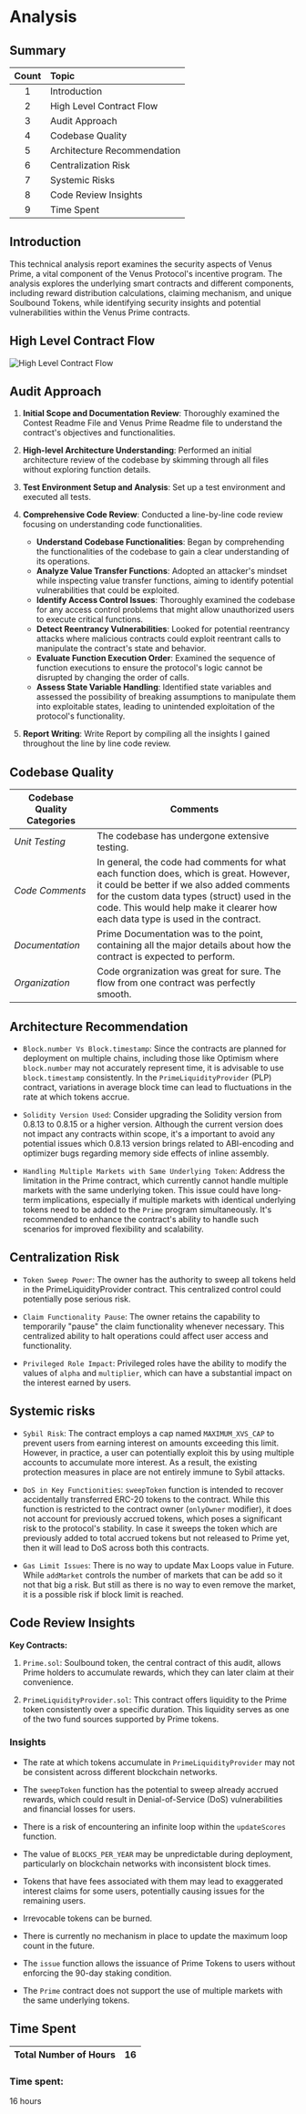 # Analysis

## Summary

| Count | Topic | 
|:--:|:-------|
| 1 | Introduction |  
| 2 | High Level Contract Flow |  
| 3 | Audit Approach |  
| 4 | Codebase Quality |   
| 5 | Architecture Recommendation |  
| 6 | Centralization Risk |
| 7 | Systemic Risks |
| 8 | Code Review Insights |
| 9 | Time Spent |

## Introduction

This technical analysis report examines the security aspects of Venus Prime, a vital component of the Venus Protocol's incentive program. The analysis explores the underlying smart contracts and different components, including reward distribution calculations, claiming mechanism, and unique Soulbound Tokens, while identifying security insights and potential vulnerabilities within the Venus Prime contracts.

## High Level Contract Flow

![High Level Contract Flow](https://res.cloudinary.com/davyfibzy/image/upload/v1696261747/nzz6hhgqd3edr6l3fslz.png)

## Audit Approach

1. **Initial Scope and Documentation Review**: Thoroughly examined the Contest Readme File and Venus Prime Readme file to understand the contract's objectives and functionalities.
2. **High-level Architecture Understanding**: Performed an initial architecture review of the codebase by skimming through all files without exploring function details.
3. **Test Environment Setup and Analysis**: Set up a test environment and executed all tests.
4. **Comprehensive Code Review**: Conducted a line-by-line code review focusing on understanding code functionalities. 
    * **Understand Codebase Functionalities**: Began by comprehending the functionalities of the codebase to gain a clear understanding of its operations.
    * **Analyze Value Transfer Functions**: Adopted an attacker's mindset while inspecting value transfer functions, aiming to identify potential vulnerabilities that could be exploited.
    * **Identify Access Control Issues**: Thoroughly examined the codebase for any access control problems that might allow unauthorized users to execute critical functions.
    * **Detect Reentrancy Vulnerabilities**: Looked for potential reentrancy attacks where malicious contracts could exploit reentrant calls to manipulate the contract's state and behavior.
    * **Evaluate Function Execution Order**: Examined the sequence of function executions to ensure the protocol's logic cannot be disrupted by changing the order of calls.
    * **Assess State Variable Handling**: Identified state variables and assessed the possibility of breaking assumptions to manipulate them into exploitable states, leading to unintended exploitation of the protocol's functionality.

5. **Report Writing**: Write Report by compiling all the insights I gained throughout the line by line code review.


## Codebase Quality

| Codebase Quality Categories  | Comments |
| --- | --- |
| *Unit Testing*  | The codebase has undergone extensive testing. |
| *Code Comments*  | In general, the code had comments for what each function does, which is great. However, it could be better if we also added comments for the custom data types (struct) used in the code. This would help make it clearer how each data type is used in the contract. |
| *Documentation* | Prime Documentation was to the point, containing all the major details about how the contract is expected to perform. |
| *Organization* | Code orgranization was great for sure. The flow from one contract was perfectly smooth. |

## Architecture Recommendation

* `Block.number Vs Block.timestamp`: Since the contracts are planned for deployment on multiple chains, including those like Optimism where `block.number` may not accurately represent time, it is advisable to use `block.timestamp` consistently. In the `PrimeLiquidityProvider` (PLP) contract, variations in average block time can lead to fluctuations in the rate at which tokens accrue.

* `Solidity Version Used`: Consider upgrading the Solidity version from 0.8.13 to 0.8.15 or a higher version. Although the current version does not impact any contracts within scope, it's a important to avoid any potential issues which 0.8.13 version brings related to ABI-encoding and optimizer bugs regarding memory side effects of inline assembly.

* `Handling Multiple Markets with Same Underlying Token`: Address the limitation in the Prime contract, which currently cannot handle multiple markets with the same underlying token. This issue could have long-term implications, especially if multiple markets with identical underlying tokens need to be added to the `Prime` program simultaneously. It's recommended to enhance the contract's ability to handle such scenarios for improved flexibility and scalability.

## Centralization Risk

* `Token Sweep Power`: The owner has the authority to sweep all tokens held in the PrimeLiquidityProvider contract. This centralized control could potentially pose serious risk.

* `Claim Functionality Pause`: The owner retains the capability to temporarily "pause" the claim functionality whenever necessary. This centralized ability to halt operations could affect user access and functionality.

* `Privileged Role Impact`: Privileged roles have the ability to modify the values of `alpha` and `multiplier`, which can have a substantial impact on the interest earned by users.

## Systemic risks

* `Sybil Risk`: The contract employs a cap named `MAXIMUM_XVS_CAP` to prevent users from earning interest on amounts exceeding this limit. However, in practice, a user can potentially exploit this by using multiple accounts to accumulate more interest. As a result, the existing protection measures in place are not entirely immune to Sybil attacks.

* `DoS in Key Functionities`: `sweepToken` function is intended to recover accidentally transferred ERC-20 tokens to the contract. While this function is restricted to the contract owner (`onlyOwner` modifier), it does not account for previously accrued tokens, which poses a significant risk to the protocol's stability. In case it sweeps the token which are previously added to total accrued tokens but not released to Prime yet, then it will lead to DoS across both this contracts.

* `Gas Limit Issues`: There is no way to update Max Loops value in Future. While `addMarket` controls the number of markets that can be add so it not that big a risk. But still as there is no way to even remove the market, it is a possible risk if block limit is reached.

## Code Review Insights

**Key Contracts:**

1. `Prime.sol`: Soulbound token, the central contract of this audit, allows Prime holders to accumulate rewards, which they can later claim at their convenience.

2. `PrimeLiquidityProvider.sol`: This contract offers liquidity to the Prime token consistently over a specific duration. This liquidity serves as one of the two fund sources supported by Prime tokens.

### Insights

* The rate at which tokens accumulate in `PrimeLiquidityProvider` may not be consistent across different blockchain networks.

* The `sweepToken` function has the potential to sweep already accrued rewards, which could result in Denial-of-Service (DoS) vulnerabilities and financial losses for users.

* There is a risk of encountering an infinite loop within the `updateScores` function.

* The value of `BLOCKS_PER_YEAR` may be unpredictable during deployment, particularly on blockchain networks with inconsistent block times.

* Tokens that have fees associated with them may lead to exaggerated interest claims for some users, potentially causing issues for the remaining users.

* Irrevocable tokens can be burned.

* There is currently no mechanism in place to update the maximum loop count in the future.

* The `issue` function allows the issuance of Prime Tokens to users without enforcing the 90-day staking condition.

* The `Prime` contract does not support the use of multiple markets with the same underlying tokens.

## Time Spent

| Total Number of Hours | 16 |
|:--:|:--:|


### Time spent:
16 hours